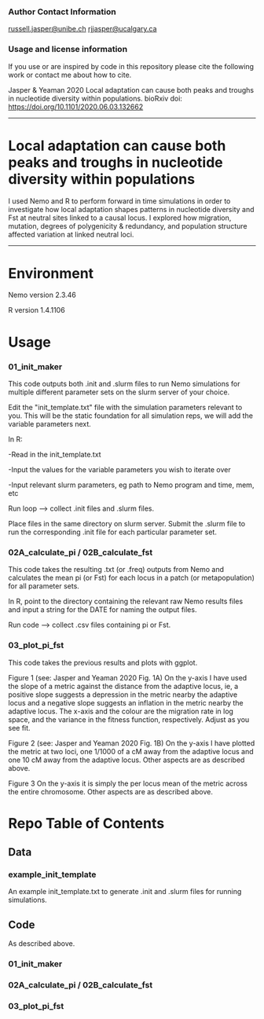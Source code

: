 

### Author Contact Information

russell.jasper@unibe.ch
rjjasper@ucalgary.ca

### Usage and license information

If you use or are inspired by code in this repository please cite the following work or contact me about how to cite. 

Jasper & Yeaman 2020 Local adaptation can cause both peaks and troughs in nucleotide diversity within populations. bioRxiv doi: https://doi.org/10.1101/2020.06.03.132662

---

# Local adaptation can cause both peaks and troughs in nucleotide diversity within populations

I used Nemo and R to perform forward in time simulations in order to investigate how local adaptation shapes patterns in nucleotide diversity and Fst at neutral sites linked to a causal locus. I explored how migration, mutation, degrees of polygenicity & redundancy, and population structure affected variation at linked neutral loci.

---

# Environment

Nemo version 2.3.46

R version 1.4.1106

# Usage

### 01_init_maker

This code outputs both .init and .slurm files to run Nemo simulations for multiple different parameter sets on the slurm server of your choice.

Edit the "init_template.txt" file with the simulation parameters relevant to you. This will be the static foundation for all simulation reps, we will add the variable parameters next. 

In R:

  -Read in the init_template.txt
  
  -Input the values for the variable parameters you wish to iterate over
  
  -Input relevant slurm parameters, eg path to Nemo program and time, mem, etc
  

Run loop --> collect .init files and .slurm files.

Place files in the same directory on slurm server. Submit the .slurm file to run the corresponding .init file for each particular parameter set.

### 02A_calculate_pi / 02B_calculate_fst

This code takes the resulting .txt (or .freq) outputs from Nemo and calculates the mean pi (or Fst) for each locus in a patch (or metapopulation) for all parameter sets.

In R, point to the directory containing the relevant raw Nemo results files and input a string for the DATE for naming the output files.

Run code --> collect .csv files containing pi or Fst.

### 03_plot_pi_fst

This code takes the previous results and plots with ggplot.

Figure 1 (see: Jasper and Yeaman 2020 Fig. 1A)
On the y-axis I have used the slope of a metric against the distance from the adaptive locus, ie, a positive slope suggests a depression in the metric nearby the adaptive locus and a negative slope suggests an inflation in the metric nearby the adaptive locus. The x-axis and the colour are the migration rate in log space, and the variance in the fitness function, respectively. Adjust as you see fit.

Figure 2 (see: Jasper and Yeaman 2020 Fig. 1B)
On the y-axis I have plotted the metric at two loci, one 1/1000 of a cM away from the adaptive locus and one 10 cM away from the adaptive locus. Other aspects are as described above.

Figure 3
On the y-axis it is simply the per locus mean of the metric across the entire chromosome. Other aspects are as described above.


# Repo Table of Contents

## Data

### example_init_template
An example init_template.txt to generate .init and .slurm files for running simulations.

## Code
As described above.

### 01_init_maker

### 02A_calculate_pi / 02B_calculate_fst

### 03_plot_pi_fst



